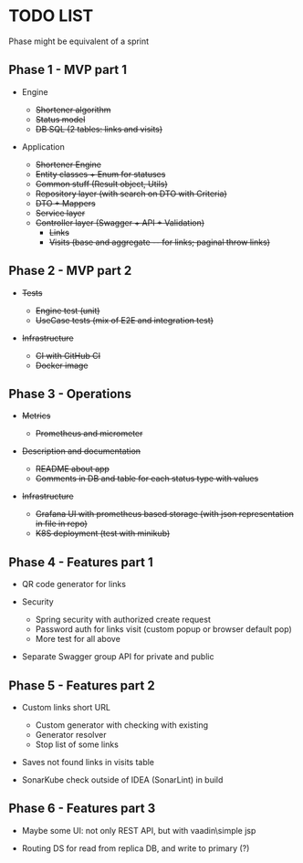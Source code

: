 TODO LIST
=========

Phase might be equivalent of a sprint

Phase 1 - MVP part 1
--------------------

* Engine
  - ~~Shortener algorithm~~
  - ~~Status model~~
  - ~~DB SQL (2 tables: links and visits)~~

* Application
  - ~~Shortener Engine~~
  - ~~Entity classes + Enum for statuses~~
  - ~~Common stuff (Result object, Utils)~~
  - ~~Repository layer (with search on DTO with Criteria)~~
  - ~~DTO + Mappers~~
  - ~~Service layer~~
  - ~~Controller layer (Swagger + API + Validation)~~
    - ~~Links~~
    - ~~Visits (base and aggregate -- for links; paginal throw links)~~


Phase 2 - MVP part 2
--------------------

* ~~Tests~~
  - ~~Engine test (unit)~~
  - ~~UseCase tests (mix of E2E and integration test)~~

* ~~Infrastructure~~
  - ~~CI with GitHub CI~~
  - ~~Docker image~~


Phase 3 - Operations
--------------------

* ~~Metrics~~
  - ~~Prometheus and micrometer~~

* ~~Description and documentation~~
  - ~~README about app~~
  - ~~Comments in DB and table for each status type with values~~

* ~~Infrastructure~~
  - ~~Grafana UI with prometheus based storage (with json representation in file in repo)~~
  - ~~K8S deployment (test with minikub)~~


Phase 4 - Features part 1
-------

* QR code generator for links

* Security
  - Spring security with authorized create request
  - Password auth for links visit (custom popup or browser default pop)
  - More test for all above

* Separate Swagger group API for private and public


Phase 5 - Features part 2
-------------------------

* Custom links short URL
  - Custom generator with checking with existing
  - Generator resolver
  - Stop list of some links

* Saves not found links in visits table

* SonarKube check outside of IDEA (SonarLint) in build


Phase 6 - Features part 3
-------------------------

* Maybe some UI: not only REST API, but with vaadin\simple jsp

* Routing DS for read from replica DB, and write to primary (?)
